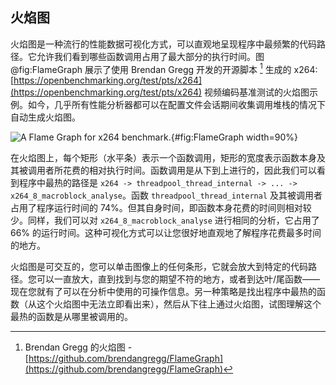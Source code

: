 ## 火焰图

火焰图是一种流行的性能数据可视化方式，可以直观地呈现程序中最频繁的代码路径。它允许我们看到哪些函数调用占用了最大部分的执行时间。图 @fig:FlameGraph 展示了使用 Brendan Gregg 开发的开源脚本 [^1] 生成的 x264: [https://openbenchmarking.org/test/pts/x264](https://openbenchmarking.org/test/pts/x264) 视频编码基准测试的火焰图示例。如今，几乎所有性能分析器都可以在配置文件会话期间收集调用堆栈的情况下自动生成火焰图。

![A Flame Graph for [x264](https://openbenchmarking.org/test/pts/x264) benchmark.](../../img/perf-tools/Flamegraph.jpg){#fig:FlameGraph width=90%}

在火焰图上，每个矩形（水平条）表示一个函数调用，矩形的宽度表示函数本身及其被调用者所花费的相对执行时间。函数调用是从下到上进行的，因此我们可以看到程序中最热的路径是 `x264 -> threadpool_thread_internal -> ... -> x264_8_macroblock_analyse`。函数 `threadpool_thread_internal` 及其被调用者占用了程序运行时间的 74%。但其自身时间，即函数本身花费的时间则相对较少。同样，我们可以对 `x264_8_macroblock_analyse` 进行相同的分析，它占用了 66% 的运行时间。这种可视化方式可以让您很好地直观地了解程序花费最多时间的地方。

火焰图是可交互的，您可以单击图像上的任何条形，它就会放大到特定的代码路径。您可以一直放大，直到找到与您的期望不符的地方，或者到达叶/尾函数——现在您就有了可以在分析中使用的可操作信息。另一种策略是找出程序中最热的函数（从这个火焰图中无法立即看出来），然后从下往上通过火焰图，试图理解这个最热的函数是从哪里被调用的。

[^1]: Brendan Gregg 的火焰图 - [https://github.com/brendangregg/FlameGraph](https://github.com/brendangregg/FlameGraph)
